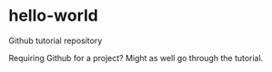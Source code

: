 # hello-world
Github tutorial repository

Requiring Github for a project? Might as well go through the tutorial.
